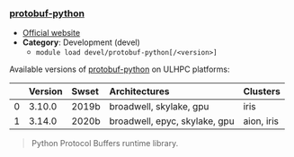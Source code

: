 ### [protobuf-python](https://github.com/google/protobuf/)

* [Official website](https://github.com/google/protobuf/)
* __Category__: Development (devel)
    -  `module load devel/protobuf-python[/<version>]`

Available versions of [protobuf-python](https://github.com/google/protobuf/) on ULHPC platforms:

|    | Version   | Swset   | Architectures                 | Clusters   |
|---:|:----------|:--------|:------------------------------|:-----------|
|  0 | 3.10.0    | 2019b   | broadwell, skylake, gpu       | iris       |
|  1 | 3.14.0    | 2020b   | broadwell, epyc, skylake, gpu | aion, iris |

> Python Protocol Buffers runtime library.
